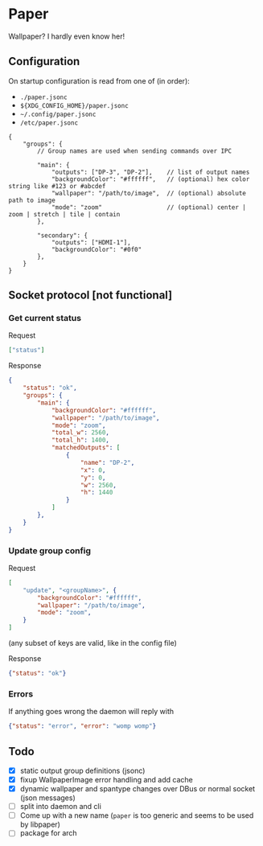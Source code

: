 # Paper

Wallpaper? I hardly even know her!

## Configuration

On startup configuration is read from one of (in order):

- `./paper.jsonc`
- `${XDG_CONFIG_HOME}/paper.jsonc`
- `~/.config/paper.jsonc`
- `/etc/paper.jsonc`

```jsonc
{
    "groups": {
        // Group names are used when sending commands over IPC

        "main": {
            "outputs": ["DP-3", "DP-2"],    // list of output names
            "backgroundColor": "#ffffff",   // (optional) hex color string like #123 or #abcdef
            "wallpaper": "/path/to/image",  // (optional) absolute path to image
            "mode": "zoom"                  // (optional) center | zoom | stretch | tile | contain
        },

        "secondary": {
            "outputs": ["HDMI-1"],
            "backgroundColor": "#0f0"
        },
    }
}
```

## Socket protocol [not functional]

### Get current status

Request

```json
["status"]
```

Response

```json
{
    "status": "ok",
    "groups": {
        "main": {
            "backgroundColor": "#ffffff",
            "wallpaper": "/path/to/image",
            "mode": "zoom",
            "total_w": 2560,
            "total_h": 1400,
            "matchedOutputs": [
                {
                    "name": "DP-2",
                    "x": 0,
                    "y": 0,
                    "w": 2560,
                    "h": 1440
                }
            ]
        },
    }
}
```

### Update group config

Request

```json
[
    "update", "<groupName>", {
        "backgroundColor": "#ffffff",
        "wallpaper": "/path/to/image",
        "mode": "zoom",
    }
]
```

(any subset of keys are valid, like in the config file)

Response

```json
{"status": "ok"}
```

### Errors

If anything goes wrong the daemon will reply with

```json
{"status": "error", "error": "womp womp"}
```

## Todo

- [x] static output group definitions (jsonc)
- [x] fixup WallpaperImage error handling and add cache
- [x] dynamic wallpaper and spantype changes over DBus or normal socket (json messages)
- [ ] split into daemon and cli
- [ ] Come up with a new name (`paper` is too generic and seems to be used by libpaper)
- [ ] package for arch
